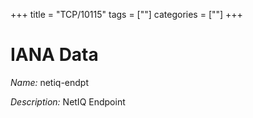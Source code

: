 +++
title = "TCP/10115"
tags = [""]
categories = [""]
+++

# IANA Data

_Name:_ netiq-endpt

_Description:_ NetIQ Endpoint

